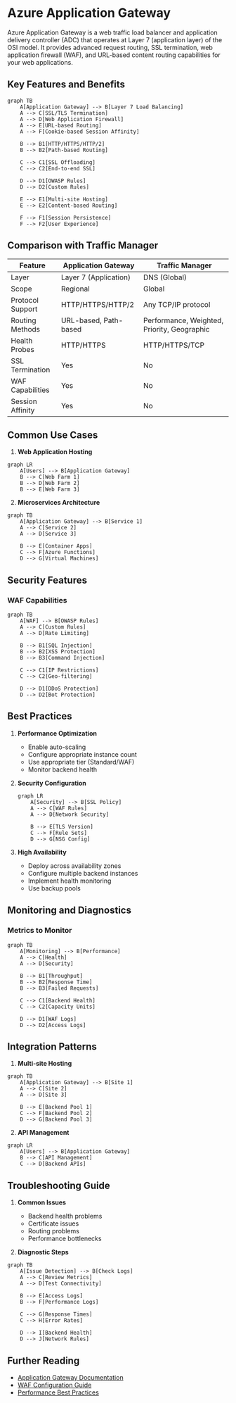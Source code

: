# Azure Application Gateway

Azure Application Gateway is a web traffic load balancer and application delivery controller (ADC) that operates at Layer 7 (application layer) of the OSI model. It provides advanced request routing, SSL termination, web application firewall (WAF), and URL-based content routing capabilities for your web applications.

## Key Features and Benefits

```mermaid
graph TB
    A[Application Gateway] --> B[Layer 7 Load Balancing]
    A --> C[SSL/TLS Termination]
    A --> D[Web Application Firewall]
    A --> E[URL-based Routing]
    A --> F[Cookie-based Session Affinity]
    
    B --> B1[HTTP/HTTPS/HTTP/2]
    B --> B2[Path-based Routing]
    
    C --> C1[SSL Offloading]
    C --> C2[End-to-end SSL]
    
    D --> D1[OWASP Rules]
    D --> D2[Custom Rules]
    
    E --> E1[Multi-site Hosting]
    E --> E2[Content-based Routing]
    
    F --> F1[Session Persistence]
    F --> F2[User Experience]
```

## Comparison with Traffic Manager

| Feature | Application Gateway | Traffic Manager |
|---------|-------------------|-----------------|
| Layer | Layer 7 (Application) | DNS (Global) |
| Scope | Regional | Global |
| Protocol Support | HTTP/HTTPS/HTTP/2 | Any TCP/IP protocol |
| Routing Methods | URL-based, Path-based | Performance, Weighted, Priority, Geographic |
| Health Probes | HTTP/HTTPS | HTTP/HTTPS/TCP |
| SSL Termination | Yes | No |
| WAF Capabilities | Yes | No |
| Session Affinity | Yes | No |

## Common Use Cases

1. **Web Application Hosting**
```mermaid
graph LR
    A[Users] --> B[Application Gateway]
    B --> C[Web Farm 1]
    B --> D[Web Farm 2]
    B --> E[Web Farm 3]
```

2. **Microservices Architecture**
```mermaid
graph TB
    A[Application Gateway] --> B[Service 1]
    A --> C[Service 2]
    A --> D[Service 3]
    
    B --> E[Container Apps]
    C --> F[Azure Functions]
    D --> G[Virtual Machines]
```

## Security Features

### WAF Capabilities
```mermaid
graph TB
    A[WAF] --> B[OWASP Rules]
    A --> C[Custom Rules]
    A --> D[Rate Limiting]
    
    B --> B1[SQL Injection]
    B --> B2[XSS Protection]
    B --> B3[Command Injection]
    
    C --> C1[IP Restrictions]
    C --> C2[Geo-filtering]
    
    D --> D1[DDoS Protection]
    D --> D2[Bot Protection]
```

## Best Practices

1. **Performance Optimization**
   - Enable auto-scaling
   - Configure appropriate instance count
   - Use appropriate tier (Standard/WAF)
   - Monitor backend health

2. **Security Configuration**
   ```mermaid
   graph LR
       A[Security] --> B[SSL Policy]
       A --> C[WAF Rules]
       A --> D[Network Security]
       
       B --> E[TLS Version]
       C --> F[Rule Sets]
       D --> G[NSG Config]
   ```

3. **High Availability**
   - Deploy across availability zones
   - Configure multiple backend instances
   - Implement health monitoring
   - Use backup pools

## Monitoring and Diagnostics

### Metrics to Monitor
```mermaid
graph TB
    A[Monitoring] --> B[Performance]
    A --> C[Health]
    A --> D[Security]
    
    B --> B1[Throughput]
    B --> B2[Response Time]
    B --> B3[Failed Requests]
    
    C --> C1[Backend Health]
    C --> C2[Capacity Units]
    
    D --> D1[WAF Logs]
    D --> D2[Access Logs]
```

## Integration Patterns

1. **Multi-site Hosting**
```mermaid
graph TB
    A[Application Gateway] --> B[Site 1]
    A --> C[Site 2]
    A --> D[Site 3]
    
    B --> E[Backend Pool 1]
    C --> F[Backend Pool 2]
    D --> G[Backend Pool 3]
```

2. **API Management**
```mermaid
graph LR
    A[Users] --> B[Application Gateway]
    B --> C[API Management]
    C --> D[Backend APIs]
```

## Troubleshooting Guide

1. **Common Issues**
   - Backend health problems
   - Certificate issues
   - Routing problems
   - Performance bottlenecks

2. **Diagnostic Steps**
```mermaid
graph TB
    A[Issue Detection] --> B[Check Logs]
    A --> C[Review Metrics]
    A --> D[Test Connectivity]
    
    B --> E[Access Logs]
    B --> F[Performance Logs]
    
    C --> G[Response Times]
    C --> H[Error Rates]
    
    D --> I[Backend Health]
    D --> J[Network Rules]
```

## Further Reading
- [Application Gateway Documentation](https://learn.microsoft.com/en-us/azure/application-gateway/)
- [WAF Configuration Guide](https://learn.microsoft.com/en-us/azure/web-application-firewall/)
- [Performance Best Practices](https://learn.microsoft.com/en-us/azure/application-gateway/configuration-best-practices)